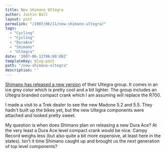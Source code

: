 ```yaml
---
title: New Shimano Ultegra
author: Justin Ball
layout: post
permalink: "/2007/06/11/new-shimano-ultegra/"
tags:
  - "Cycling"
  - "Cycling"
  - "DuraAce"
  - "Shimano"
  - "Ultegra"
date: '2007-06-11T06:00:00Z'
templateKey: blog-post
path: "/new-shimano-ultegra"
description: ''
---
```


[Shimano has released a new version][1] of their Ultegra group. It comes in an ice grey color which is pretty cool and a bit lighter. The group includes an Ultegra branded compact crank which I am assuming will replace the R700.

 [1]: http://www.bike-community.net/forum/showthread.php?t=189

I made a visit to a Trek dealer to see the new Madone 5.2 and 5.5. They hadn't built up the bikes yet, but the new Ultegra components were attached and looked pretty sweet.

My question is when does Shimano plan on releasing a new Dura Ace? At the very least a Dura Ace level compact crank would be nice. Campy Record weighs less (but also quite a bit more expensive, at least here in the states). Isn't it time Shimano caught up and brought us the next generation of top level components?
